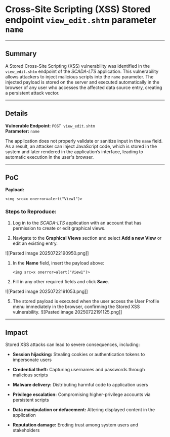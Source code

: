 # Cross-Site Scripting (XSS) Stored endpoint `view_edit.shtm` parameter `name`

---

## Summary

A Stored Cross-Site Scripting (XSS) vulnerability was identified in the `view_edit.shtm` endpoint of the _SCADA-LTS_ application. This vulnerability allows attackers to inject malicious scripts into the `name` parameter. The injected payload is stored on the server and executed automatically in the browser of any user who accesses the affected data source entry, creating a persistent attack vector.

---

## Details

**Vulnerable Endpoint:** `POST view_edit.shtm`  
**Parameter:** `name`

The application does not properly validate or sanitize input in the `name` field. As a result, an attacker can inject JavaScript code, which is stored in the system and later rendered in the application’s interface, leading to automatic execution in the user's browser.

---

## PoC

**Payload:**

`<img src=x onerror=alert("View1")>`

### Steps to Reproduce:

1. Log in to the _SCADA-LTS_ application with an account that has permission to create or edit graphical views.
    
2. Navigate to the **Graphical Views** section and select **Add a new View** or edit an existing entry.

![[Pasted image 20250722190950.png]]

1. In the **Name** field, insert the payload above:
          
    `<img src=x onerror=alert("View1")>`
    
2. Fill in any other required fields and click **Save**.

![[Pasted image 20250722191053.png]]

5. The stored payload is executed when the user access the User Profile menu immediately in the browser, confirming the Stored XSS vulnerability.
  ![[Pasted image 20250722191125.png]]
  

---

## Impact

Stored XSS attacks can lead to severe consequences, including:

- **Session hijacking:** Stealing cookies or authentication tokens to impersonate users
    
- **Credential theft:** Capturing usernames and passwords through malicious scripts
    
- **Malware delivery:** Distributing harmful code to application users
    
- **Privilege escalation:** Compromising higher-privilege accounts via persistent scripts
    
- **Data manipulation or defacement:** Altering displayed content in the application
    
- **Reputation damage:** Eroding trust among system users and stakeholders